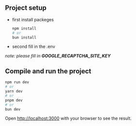 ## Project setup

- first install packeges
  ```bash
  npm install
  # or
  bun install
  ```

- second fill in the .env

*note: please fill in <strong>GOOGLE_RECAPTCHA_SITE_KEY</strong>*
## Compile and run the project

```bash
npm run dev
# or
yarn dev
# or
pnpm dev
# or
bun dev
```

Open [http://localhost:3000](http://localhost:3000) with your browser to see the result.

